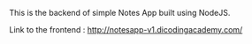 This is the backend of simple Notes App built using NodeJS.

Link to the frontend :
http://notesapp-v1.dicodingacademy.com/